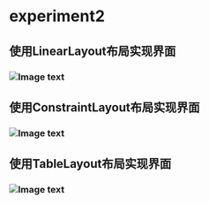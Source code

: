 # experiment2

## 使用LinearLayout布局实现界面
### ![Image text](https://github.com/1158509577/experiment2/blob/master/iamge/1.png)

## 使用ConstraintLayout布局实现界面
### ![Image text](https://github.com/1158509577/experiment2/blob/master/iamge/2.png)

## 使用TableLayout布局实现界面
### ![Image text](https://github.com/1158509577/experiment2/blob/master/iamge/3.png)
